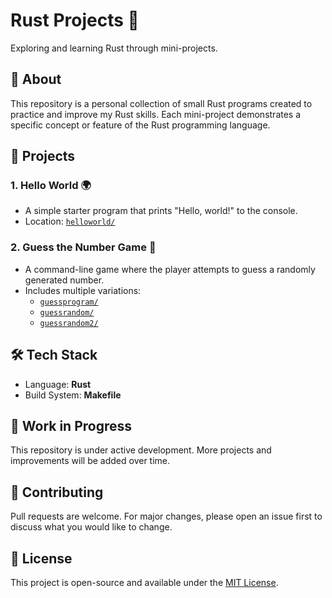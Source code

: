 # Rust Projects 🚀

Exploring and learning Rust through mini-projects.

## 🧠 About

This repository is a personal collection of small Rust programs created to practice and improve my Rust skills. Each mini-project demonstrates a specific concept or feature of the Rust programming language.

## 📁 Projects

### 1. Hello World 🌍
- A simple starter program that prints "Hello, world!" to the console.
- Location: [`helloworld/`](./helloworld)

### 2. Guess the Number Game 🎯
- A command-line game where the player attempts to guess a randomly generated number.
- Includes multiple variations:
  - [`guessprogram/`](./guessprogram)
  - [`guessrandom/`](./guessrandom)
  - [`guessrandom2/`](./guessrandom2)

## 🛠️ Tech Stack

- Language: **Rust**
- Build System: **Makefile**

## 🚧 Work in Progress

This repository is under active development. More projects and improvements will be added over time.

## 🤝 Contributing

Pull requests are welcome. For major changes, please open an issue first to discuss what you would like to change.

## 📄 License

This project is open-source and available under the [MIT License](LICENSE).
